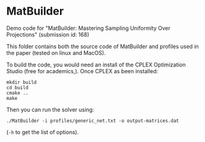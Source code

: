  # MatBuilder

 Demo code for "MatBuilder: Mastering Sampling Uniformity Over Projections" (submission id: 168)

 This folder contains both the source code of MatBuilder and profiles used in the paper (tested on linux and MacOS).

 To build the code, you would need an install of the CPLEX Optimization Studio (free for academics,). Once CPLEX as been installed:

```
mkdir build
cd build
cmake ..
make
```

Then you can run the solver using:

```
./MatBuilder -i profiles/generic_net.txt -o output-matrices.dat
```

(`-h` to get the list of options).
